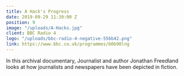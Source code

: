 ```yaml
---
title: A Hack's Progress
date: 2019-09-29 11:39:00 Z
position: 9
image: "/uploads/A-Hacks.jpg"
client: BBC Radio 4
logo: "/uploads/bbc-radio-4-negative-556b42.png"
link: https://www.bbc.co.uk/programmes/b0b90lng
---
```


In this archival documentary, Journalist and author Jonathan Freedland looks at how journalists and newspapers have been depicted in fiction.